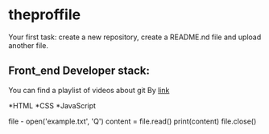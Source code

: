 # theproffile
Your first task: create a new repository, create a README.nd file and upload another file.

## Front_end Developer stack:

You can find a playlist of videos about git By [link](https://www.youtube.com/watch?v=fSBu9zquZWA&t=1s)

*HTML
﻿﻿*CSS
﻿﻿*JavaScript

file - open('example.txt', 'Q')
content = file.read()
print(content)
file.close()
